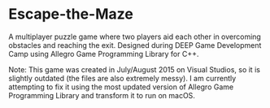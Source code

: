 # Escape-the-Maze
A multiplayer puzzle game where two players aid each other in overcoming obstacles and reaching the exit.
Designed during DEEP Game Development Camp using Allegro Game Programming Library for C++.


Note:
This game was created in July/August 2015 on Visual Studios, so it is slightly outdated (the files are also extremely messy). I am currently attempting to fix it using the most updated version of Allegro Game Programming Library and transform it to run on macOS.
